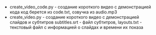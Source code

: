 * create_video_code.py - создание короткого видео с демонстрацией кода
код берется из code.txt, озвучка из audio.mp3
* create_video.py - создание короткого видео с демонстрацией слайдов и субтитров
subtitles.srt - файл субтитров, layouts.txt - текстовый файл с информацией о слайдах и времени их показа
